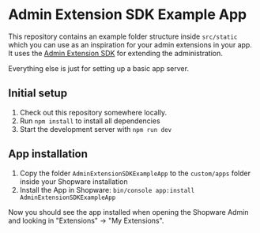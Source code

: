 # Admin Extension SDK Example App

This repository contains an example folder structure inside `src/static` which you can use as an inspiration for your admin extensions in your app. It uses the [Admin Extension SDK](https://github.com/shopware/admin-extension-sdk) for extending the administration.

Everything else is just for setting up a basic app server.

## Initial setup

1. Check out this repository somewhere locally.
2. Run `npm install` to install all dependencies
3. Start the development server with `npm run dev`

## App installation

1. Copy the folder `AdminExtensionSDKExampleApp` to the `custom/apps` folder inside your Shopware installation
2. Install the App in Shopware: `bin/console app:install AdminExtensionSDKExampleApp`

Now you should see the app installed when opening the Shopware Admin and looking in "Extensions" -> "My Extensions".

